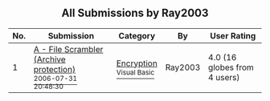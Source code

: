 ﻿<div align="center">

## All Submissions by Ray2003

</div>

No.  | Submission | Category | By   | User Rating
---- | ---------- | -------- | ---- | -----------
1 | [A \- File Scrambler \(Archive protection\)<br /><sup>2006-07-31 20:48:30</sup>](https://github.com/Planet-Source-Code/ray2003-a-file-scrambler-archive-protection__1-66137) | [Encryption<br /><sup>Visual Basic</sup>](../ByCategory/encryption__1-48.md) | Ray2003 | 4.0 (16 globes from 4 users)
